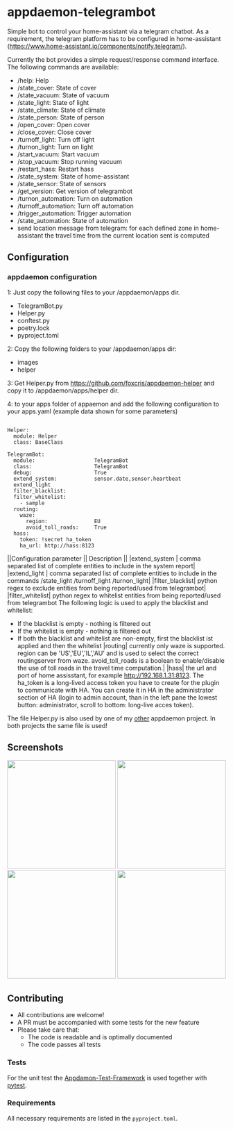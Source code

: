 # appdaemon-telegrambot

Simple bot to control your home-assistant via a telegram chatbot.
As a requirement, the telegram platform has to be configured in home-assistant (https://www.home-assistant.io/components/notify.telegram/).

Currently the bot provides a simple request/response command interface. The following commands are available:
* /help: Help
* /state_cover: State of cover
* /state_vacuum: State of vacuum
* /state_light: State of light
* /state_climate: State of climate
* /state_person: State of person
* /open_cover: Open cover
* /close_cover: Close cover
* /turnoff_light: Turn off light
* /turnon_light: Turn on light
* /start_vacuum: Start vacuum
* /stop_vacuum: Stop running vacuum
* /restart_hass: Restart hass
* /state_system: State of home-assistant
* /state_sensor: State of sensors
* /get_version: Get version of telegrambot
* /turnon_automation: Turn on automation
* /turnoff_automation: Turn off automation
* /trigger_automation: Trigger automation
* /state_automation: State of automation
* send location message from telegram: for each defined zone in home-assistant the travel time from the current location sent is computed

## Configuration
### appdaemon configuration
1: Just copy the following files to your /appdaemon/apps dir.
* TelegramBot.py
* Helper.py
* conftest.py
* poetry.lock
* pyproject.toml

2: Copy the following folders to your /appdaemon/apps dir:
* images
* helper

3: Get Helper.py from https://github.com/foxcris/appdaemon-helper and copy it to /appdaemon/apps/helper dir.

4: to your apps folder of appaemon and add the following configuration to your apps.yaml (example data shown for some parameters)
```

Helper:
  module: Helper
  class: BaseClass

TelegramBot:
  module:                   TelegramBot
  class:                    TelegramBot
  debug:                    True
  extend_system:            sensor.date,sensor.heartbeat
  extend_light
  filter_blacklist:
  filter_whitelist:
    - sample
  routing:
    waze:
      region:               EU
      avoid_toll_roads:     True
  hass:
    token: !secret ha_token
    ha_url: http://hass:8123
  ```

||Configuration parameter || Description ||
|extend_system | comma separated list of complete entities to include in the system report|
|extend_light | comma separated list of complete entities to include in the commands /state_light /turnoff_light /turnon_light|
|filter_blacklist| python regex to exclude entities from being reported/used from telegrambot|
|filter_whitelist| python regex to whitelist entities from being reported/used from telegrambot
The following logic is used to apply the blacklist and whitelist:
* If the blacklist is empty - nothing is filtered out
* If the whitelist is empty - nothing is filtered out
* If both the blacklist and whitelist are non-empty, first the blacklist ist applied and then the whitelist
|routing| currently only waze is supported. region can be 'US','EU','IL','AU' and is used to select the correct routingserver from waze. avoid_toll_roads is a boolean to enable/disable the use of toll roads in the travel time computation.|
|hass| the url and port of home assisstant, for example http://192.168.1.31:8123. The ha_token is a long-lived access token you have to create for the plugin to communicate with HA. You can create it in HA in the administrator section of HA (login to admin account, than in the left pane the lowest button: administrator, scroll to bottom: long-live acces token).

The file Helper.py is also used by one of my [other](https://github.com/foxcris/appdaemon-blinds-control) appdaemon project. In both projects the same file is used!

## Screenshots
<img src="https://raw.githubusercontent.com/foxcris/appdaemon-telegrambot/master/images/Screenshot_20190310_123130_org.telegram.messenger.jpg" width="250">
<img src="https://raw.githubusercontent.com/foxcris/appdaemon-telegrambot/master/images/Screenshot_20190403_210457_org.telegram.messenger.jpg" width="250">
<img src="https://raw.githubusercontent.com/foxcris/appdaemon-telegrambot/master/images/Screenshot_20190403_210508_org.telegram.messenger.jpg" width="250">
<img src="https://raw.githubusercontent.com/foxcris/appdaemon-telegrambot/master/images/Screenshot_20190403_210559_org.telegram.messenger.jpg" width="250">

## Contributing

* All contributions are welcome!
* A PR must be accompanied with some tests for the new feature
* Please take care that:
  * The code is readable and is optimally documented
  * The code passes all tests

### Tests

For the unit test the [Appdamon-Test-Framework](https://github.com/FlorianKempenich/Appdaemon-Test-Framework) is used together with [pytest](https://docs.pytest.org/en/latest/).

### Requirements

All necessary requirements are listed in the `pyproject.toml`.
